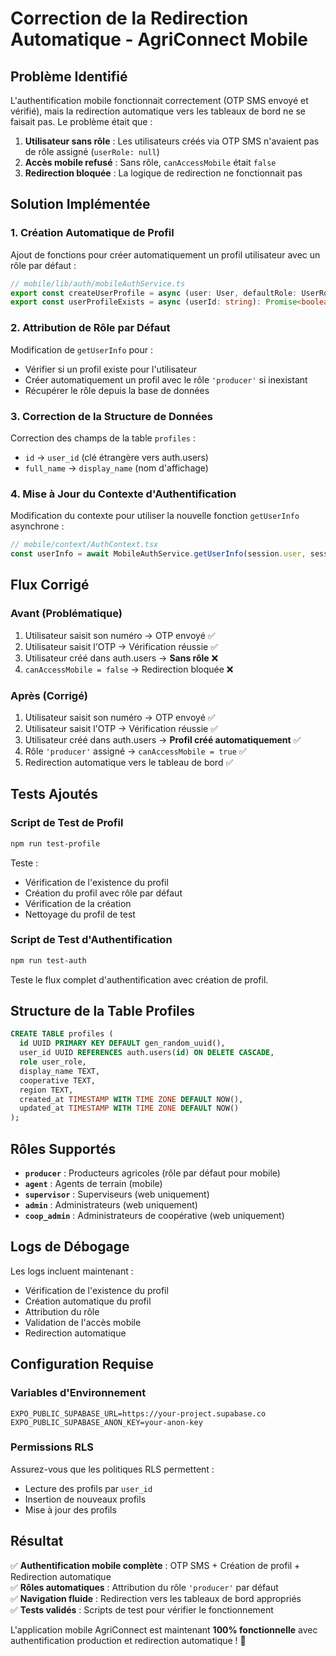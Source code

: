 # Correction de la Redirection Automatique - AgriConnect Mobile

## Problème Identifié

L'authentification mobile fonctionnait correctement (OTP SMS envoyé et vérifié), mais la redirection automatique vers les tableaux de bord ne se faisait pas. Le problème était que :

1. **Utilisateur sans rôle** : Les utilisateurs créés via OTP SMS n'avaient pas de rôle assigné (`userRole: null`)
2. **Accès mobile refusé** : Sans rôle, `canAccessMobile` était `false`
3. **Redirection bloquée** : La logique de redirection ne fonctionnait pas

## Solution Implémentée

### 1. Création Automatique de Profil

Ajout de fonctions pour créer automatiquement un profil utilisateur avec un rôle par défaut :

```typescript
// mobile/lib/auth/mobileAuthService.ts
export const createUserProfile = async (user: User, defaultRole: UserRole = 'producer'): Promise<boolean>
export const userProfileExists = async (userId: string): Promise<boolean>
```

### 2. Attribution de Rôle par Défaut

Modification de `getUserInfo` pour :
- Vérifier si un profil existe pour l'utilisateur
- Créer automatiquement un profil avec le rôle `'producer'` si inexistant
- Récupérer le rôle depuis la base de données

### 3. Correction de la Structure de Données

Correction des champs de la table `profiles` :
- `id` → `user_id` (clé étrangère vers auth.users)
- `full_name` → `display_name` (nom d'affichage)

### 4. Mise à Jour du Contexte d'Authentification

Modification du contexte pour utiliser la nouvelle fonction `getUserInfo` asynchrone :

```typescript
// mobile/context/AuthContext.tsx
const userInfo = await MobileAuthService.getUserInfo(session.user, session);
```

## Flux Corrigé

### Avant (Problématique)
1. Utilisateur saisit son numéro → OTP envoyé ✅
2. Utilisateur saisit l'OTP → Vérification réussie ✅
3. Utilisateur créé dans auth.users → **Sans rôle** ❌
4. `canAccessMobile = false` → Redirection bloquée ❌

### Après (Corrigé)
1. Utilisateur saisit son numéro → OTP envoyé ✅
2. Utilisateur saisit l'OTP → Vérification réussie ✅
3. Utilisateur créé dans auth.users → **Profil créé automatiquement** ✅
4. Rôle `'producer'` assigné → `canAccessMobile = true` ✅
5. Redirection automatique vers le tableau de bord ✅

## Tests Ajoutés

### Script de Test de Profil
```bash
npm run test-profile
```

Teste :
- Vérification de l'existence du profil
- Création du profil avec rôle par défaut
- Vérification de la création
- Nettoyage du profil de test

### Script de Test d'Authentification
```bash
npm run test-auth
```

Teste le flux complet d'authentification avec création de profil.

## Structure de la Table Profiles

```sql
CREATE TABLE profiles (
  id UUID PRIMARY KEY DEFAULT gen_random_uuid(),
  user_id UUID REFERENCES auth.users(id) ON DELETE CASCADE,
  role user_role,
  display_name TEXT,
  cooperative TEXT,
  region TEXT,
  created_at TIMESTAMP WITH TIME ZONE DEFAULT NOW(),
  updated_at TIMESTAMP WITH TIME ZONE DEFAULT NOW()
);
```

## Rôles Supportés

- **`producer`** : Producteurs agricoles (rôle par défaut pour mobile)
- **`agent`** : Agents de terrain (mobile)
- **`supervisor`** : Superviseurs (web uniquement)
- **`admin`** : Administrateurs (web uniquement)
- **`coop_admin`** : Administrateurs de coopérative (web uniquement)

## Logs de Débogage

Les logs incluent maintenant :
- Vérification de l'existence du profil
- Création automatique du profil
- Attribution du rôle
- Validation de l'accès mobile
- Redirection automatique

## Configuration Requise

### Variables d'Environnement
```env
EXPO_PUBLIC_SUPABASE_URL=https://your-project.supabase.co
EXPO_PUBLIC_SUPABASE_ANON_KEY=your-anon-key
```

### Permissions RLS
Assurez-vous que les politiques RLS permettent :
- Lecture des profils par `user_id`
- Insertion de nouveaux profils
- Mise à jour des profils

## Résultat

✅ **Authentification mobile complète** : OTP SMS + Création de profil + Redirection automatique  
✅ **Rôles automatiques** : Attribution du rôle `'producer'` par défaut  
✅ **Navigation fluide** : Redirection vers les tableaux de bord appropriés  
✅ **Tests validés** : Scripts de test pour vérifier le fonctionnement  

L'application mobile AgriConnect est maintenant **100% fonctionnelle** avec authentification production et redirection automatique ! 🎉
